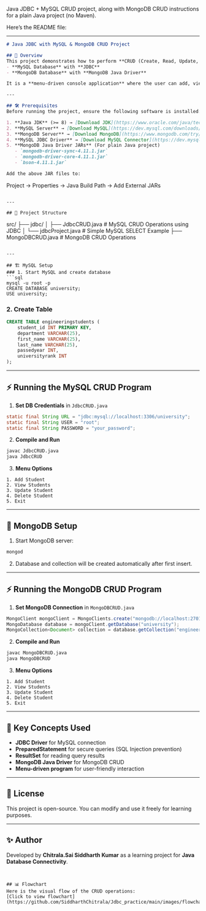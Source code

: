 Java JDBC + MySQL CRUD project, along with MongoDB CRUD instructions for a plain Java project (no Maven).

Here’s the README file:

---

```markdown
# Java JDBC with MySQL & MongoDB CRUD Project

## 📌 Overview
This project demonstrates how to perform **CRUD (Create, Read, Update, Delete)** operations in Java using:
- **MySQL Database** with **JDBC**
- **MongoDB Database** with **MongoDB Java Driver**

It is a **menu-driven console application** where the user can add, view, update, or delete student records.

---

## 🛠️ Prerequisites
Before running the project, ensure the following software is installed:

1. **Java JDK** (>= 8) → [Download JDK](https://www.oracle.com/java/technologies/javase-downloads.html)
2. **MySQL Server** → [Download MySQL](https://dev.mysql.com/downloads/)
3. **MongoDB Server** → [Download MongoDB](https://www.mongodb.com/try/download/community)
4. **MySQL JDBC Driver** → [Download MySQL Connector](https://dev.mysql.com/downloads/connector/j/)
5. **MongoDB Java Driver JARs** (For plain Java project)
   - `mongodb-driver-sync-4.11.1.jar`
   - `mongodb-driver-core-4.11.1.jar`
   - `bson-4.11.1.jar`

Add the above JAR files to:
```

Project → Properties → Java Build Path → Add External JARs

```

---

## 📂 Project Structure
```

src/
├── jdbc/
│   ├── JdbcCRUD.java        # MySQL CRUD Operations using JDBC
│   └── jdbcProject.java     # Simple MySQL SELECT Example
├── MongoDBCRUD.java         # MongoDB CRUD Operations

````

---

## 🏗️ MySQL Setup
### 1. Start MySQL and create database
```sql
mysql -u root -p
CREATE DATABASE university;
USE university;
````

### 2. Create Table

```sql
CREATE TABLE engineeringstudents (
    student_id INT PRIMARY KEY,
    department VARCHAR(25),
    first_name VARCHAR(25),
    last_name VARCHAR(25),
    passedyear INT,
    universityrank INT
);
```

---

## ⚡ Running the MySQL CRUD Program

1. **Set DB Credentials** in `JdbcCRUD.java`

```java
static final String URL = "jdbc:mysql://localhost:3306/university";
static final String USER = "root";
static final String PASSWORD = "your_password";
```

2. **Compile and Run**

```bash
javac JdbcCRUD.java
java JdbcCRUD
```

3. **Menu Options**

```
1. Add Student
2. View Students
3. Update Student
4. Delete Student
5. Exit
```

---

## 🍃 MongoDB Setup

1. Start MongoDB server:

```bash
mongod
```

2. Database and collection will be created automatically after first insert.

---

## ⚡ Running the MongoDB CRUD Program

1. **Set MongoDB Connection** in `MongoDBCRUD.java`

```java
MongoClient mongoClient = MongoClients.create("mongodb://localhost:27017");
MongoDatabase database = mongoClient.getDatabase("university");
MongoCollection<Document> collection = database.getCollection("engineeringstudents");
```

2. **Compile and Run**

```bash
javac MongoDBCRUD.java
java MongoDBCRUD
```

3. **Menu Options**

```
1. Add Student
2. View Students
3. Update Student
4. Delete Student
5. Exit
```

---

## 🧠 Key Concepts Used

* **JDBC Driver** for MySQL connection
* **PreparedStatement** for secure queries (SQL Injection prevention)
* **ResultSet** for reading query results
* **MongoDB Java Driver** for MongoDB CRUD
* **Menu-driven program** for user-friendly interaction

---

## 📜 License

This project is open-source. You can modify and use it freely for learning purposes.

---

## ✨ Author

Developed by **Chitrala.Sai Siddharth Kumar** as a learning project for **Java Database Connectivity**.

```


## 📊 Flowchart  
Here is the visual flow of the CRUD operations:  
[Click to view flowchart](https://github.com/SiddharthChitrala/Jdbc_practice/main/images/flowchart.jpg)




